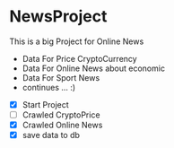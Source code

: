 # NewsProject
This is a big Project for Online News 

- Data For Price CryptoCurrency
- Data For Online News about economic
- Data For Sport News
- continues ... :)

- [x] Start Project
- [ ] Crawled CryptoPrice
- [x] Crawled Online News
- [x] save data to db
